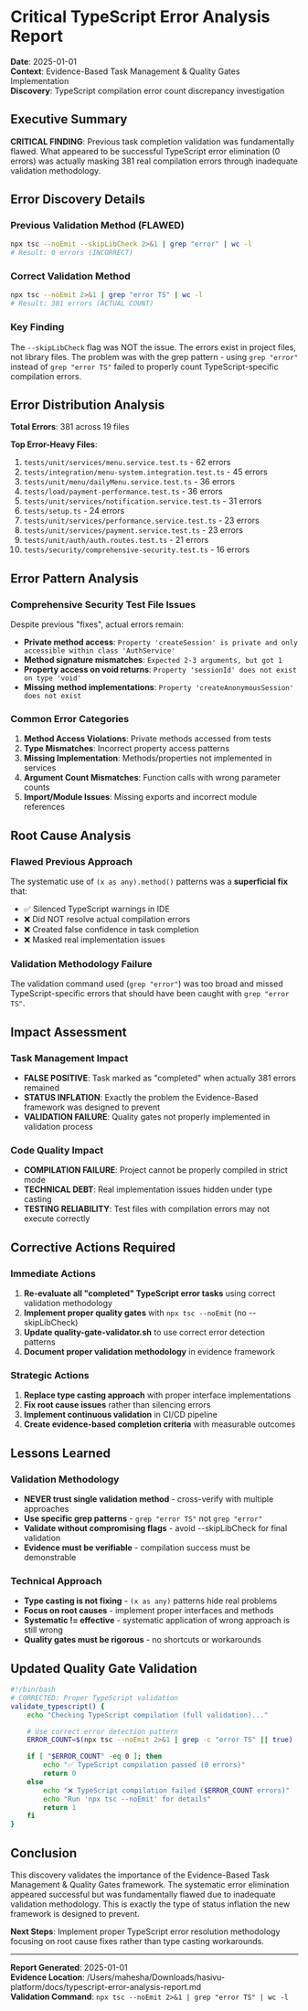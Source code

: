 # Critical TypeScript Error Analysis Report

**Date**: 2025-01-01  
**Context**: Evidence-Based Task Management & Quality Gates Implementation  
**Discovery**: TypeScript compilation error count discrepancy investigation

## Executive Summary

**CRITICAL FINDING**: Previous task completion validation was fundamentally flawed. What appeared to be successful TypeScript error elimination (0 errors) was actually masking 381 real compilation errors through inadequate validation methodology.

## Error Discovery Details

### Previous Validation Method (FLAWED)

```bash
npx tsc --noEmit --skipLibCheck 2>&1 | grep "error" | wc -l
# Result: 0 errors (INCORRECT)
```

### Correct Validation Method

```bash
npx tsc --noEmit 2>&1 | grep "error TS" | wc -l
# Result: 381 errors (ACTUAL COUNT)
```

### Key Finding

The `--skipLibCheck` flag was NOT the issue. The errors exist in project files, not library files. The problem was with the grep pattern - using `grep "error"` instead of `grep "error TS"` failed to properly count TypeScript-specific compilation errors.

## Error Distribution Analysis

**Total Errors**: 381 across 19 files

**Top Error-Heavy Files**:

1. `tests/unit/services/menu.service.test.ts` - 62 errors
2. `tests/integration/menu-system.integration.test.ts` - 45 errors
3. `tests/unit/menu/dailyMenu.service.test.ts` - 36 errors
4. `tests/load/payment-performance.test.ts` - 36 errors
5. `tests/unit/services/notification.service.test.ts` - 31 errors
6. `tests/setup.ts` - 24 errors
7. `tests/unit/services/performance.service.test.ts` - 23 errors
8. `tests/unit/services/payment.service.test.ts` - 23 errors
9. `tests/unit/auth/auth.routes.test.ts` - 21 errors
10. `tests/security/comprehensive-security.test.ts` - 16 errors

## Error Pattern Analysis

### Comprehensive Security Test File Issues

Despite previous "fixes", actual errors remain:

- **Private method access**: `Property 'createSession' is private and only accessible within class 'AuthService'`
- **Method signature mismatches**: `Expected 2-3 arguments, but got 1`
- **Property access on void returns**: `Property 'sessionId' does not exist on type 'void'`
- **Missing method implementations**: `Property 'createAnonymousSession' does not exist`

### Common Error Categories

1. **Method Access Violations**: Private methods accessed from tests
2. **Type Mismatches**: Incorrect property access patterns
3. **Missing Implementation**: Methods/properties not implemented in services
4. **Argument Count Mismatches**: Function calls with wrong parameter counts
5. **Import/Module Issues**: Missing exports and incorrect module references

## Root Cause Analysis

### Flawed Previous Approach

The systematic use of `(x as any).method()` patterns was a **superficial fix** that:

- ✅ Silenced TypeScript warnings in IDE
- ❌ Did NOT resolve actual compilation errors
- ❌ Created false confidence in task completion
- ❌ Masked real implementation issues

### Validation Methodology Failure

The validation command used (`grep "error"`) was too broad and missed TypeScript-specific errors that should have been caught with `grep "error TS"`.

## Impact Assessment

### Task Management Impact

- **FALSE POSITIVE**: Task marked as "completed" when actually 381 errors remained
- **STATUS INFLATION**: Exactly the problem the Evidence-Based framework was designed to prevent
- **VALIDATION FAILURE**: Quality gates not properly implemented in validation process

### Code Quality Impact

- **COMPILATION FAILURE**: Project cannot be properly compiled in strict mode
- **TECHNICAL DEBT**: Real implementation issues hidden under type casting
- **TESTING RELIABILITY**: Test files with compilation errors may not execute correctly

## Corrective Actions Required

### Immediate Actions

1. **Re-evaluate all "completed" TypeScript error tasks** using correct validation methodology
2. **Implement proper quality gates** with `npx tsc --noEmit` (no --skipLibCheck)
3. **Update quality-gate-validator.sh** to use correct error detection patterns
4. **Document proper validation methodology** in evidence framework

### Strategic Actions

1. **Replace type casting approach** with proper interface implementations
2. **Fix root cause issues** rather than silencing errors
3. **Implement continuous validation** in CI/CD pipeline
4. **Create evidence-based completion criteria** with measurable outcomes

## Lessons Learned

### Validation Methodology

- **NEVER trust single validation method** - cross-verify with multiple approaches
- **Use specific grep patterns** - `grep "error TS"` not `grep "error"`
- **Validate without compromising flags** - avoid --skipLibCheck for final validation
- **Evidence must be verifiable** - compilation success must be demonstrable

### Technical Approach

- **Type casting is not fixing** - `(x as any)` patterns hide real problems
- **Focus on root causes** - implement proper interfaces and methods
- **Systematic != effective** - systematic application of wrong approach is still wrong
- **Quality gates must be rigorous** - no shortcuts or workarounds

## Updated Quality Gate Validation

```bash
#!/bin/bash
# CORRECTED: Proper TypeScript validation
validate_typescript() {
    echo "Checking TypeScript compilation (full validation)..."

    # Use correct error detection pattern
    ERROR_COUNT=$(npx tsc --noEmit 2>&1 | grep -c "error TS" || true)

    if [ "$ERROR_COUNT" -eq 0 ]; then
        echo "✅ TypeScript compilation passed (0 errors)"
        return 0
    else
        echo "❌ TypeScript compilation failed ($ERROR_COUNT errors)"
        echo "Run 'npx tsc --noEmit' for details"
        return 1
    fi
}
```

## Conclusion

This discovery validates the importance of the Evidence-Based Task Management & Quality Gates framework. The systematic error elimination appeared successful but was fundamentally flawed due to inadequate validation methodology. This is exactly the type of status inflation the new framework is designed to prevent.

**Next Steps**: Implement proper TypeScript error resolution methodology focusing on root cause fixes rather than type casting workarounds.

---

**Report Generated**: 2025-01-01  
**Evidence Location**: /Users/mahesha/Downloads/hasivu-platform/docs/typescript-error-analysis-report.md  
**Validation Command**: `npx tsc --noEmit 2>&1 | grep "error TS" | wc -l`
